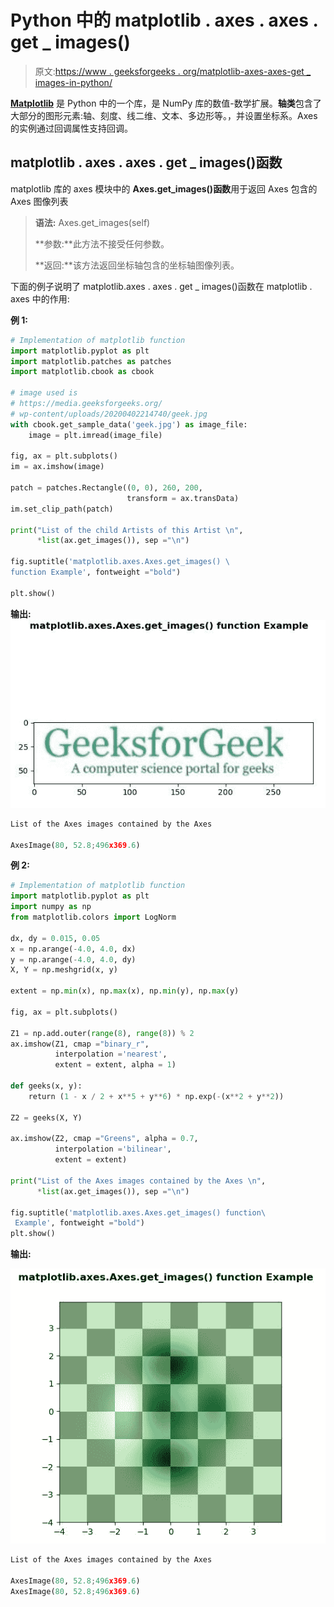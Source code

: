 # Python 中的 matplotlib . axes . axes . get _ images()

> 原文:[https://www . geeksforgeeks . org/matplotlib-axes-axes-get _ images-in-python/](https://www.geeksforgeeks.org/matplotlib-axes-axes-get_images-in-python/)

**[Matplotlib](https://www.geeksforgeeks.org/python-introduction-matplotlib/)** 是 Python 中的一个库，是 NumPy 库的数值-数学扩展。**轴类**包含了大部分的图形元素:轴、刻度、线二维、文本、多边形等。，并设置坐标系。Axes 的实例通过回调属性支持回调。

## matplotlib . axes . axes . get _ images()函数

matplotlib 库的 axes 模块中的 **Axes.get_images()函数**用于返回 Axes 包含的 Axes 图像列表

> **语法:** Axes.get_images(self)
> 
> **参数:**此方法不接受任何参数。
> 
> **返回:**该方法返回坐标轴包含的坐标轴图像列表。

下面的例子说明了 matplotlib.axes . axes . get _ images()函数在 matplotlib . axes 中的作用:

**例 1:**

```py
# Implementation of matplotlib function
import matplotlib.pyplot as plt
import matplotlib.patches as patches
import matplotlib.cbook as cbook

# image used is 
# https://media.geeksforgeeks.org/
# wp-content/uploads/20200402214740/geek.jpg
with cbook.get_sample_data('geek.jpg') as image_file:
    image = plt.imread(image_file)

fig, ax = plt.subplots()
im = ax.imshow(image)

patch = patches.Rectangle((0, 0), 260, 200,
                          transform = ax.transData)
im.set_clip_path(patch)

print("List of the child Artists of this Artist \n",
      *list(ax.get_images()), sep ="\n")

fig.suptitle('matplotlib.axes.Axes.get_images() \
function Example', fontweight ="bold")

plt.show()
```

**输出:**
![](img/5ee8731173d74acee67c1d104b8581bc.png)

```py
List of the Axes images contained by the Axes

AxesImage(80, 52.8;496x369.6)

```

**例 2:**

```py
# Implementation of matplotlib function
import matplotlib.pyplot as plt
import numpy as np
from matplotlib.colors import LogNorm

dx, dy = 0.015, 0.05
x = np.arange(-4.0, 4.0, dx)
y = np.arange(-4.0, 4.0, dy)
X, Y = np.meshgrid(x, y)

extent = np.min(x), np.max(x), np.min(y), np.max(y)

fig, ax = plt.subplots()

Z1 = np.add.outer(range(8), range(8)) % 2
ax.imshow(Z1, cmap ="binary_r",
          interpolation ='nearest',
          extent = extent, alpha = 1)

def geeks(x, y):
    return (1 - x / 2 + x**5 + y**6) * np.exp(-(x**2 + y**2))

Z2 = geeks(X, Y)

ax.imshow(Z2, cmap ="Greens", alpha = 0.7,
          interpolation ='bilinear',
          extent = extent)

print("List of the Axes images contained by the Axes \n",
      *list(ax.get_images()), sep ="\n")

fig.suptitle('matplotlib.axes.Axes.get_images() function\
 Example', fontweight ="bold")
plt.show()
```

**输出:**

![](img/b064ee2c6a0fab38e7d2eb6835763e35.png)

```py
List of the Axes images contained by the Axes 

AxesImage(80, 52.8;496x369.6)
AxesImage(80, 52.8;496x369.6)
```